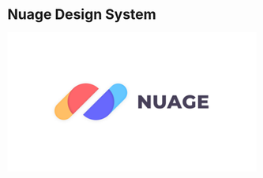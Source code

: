 # Nuage Design System

![Nuage Design](https://github.com/nuage-design/nuage-design-vue/blob/master/preview-light.png)
